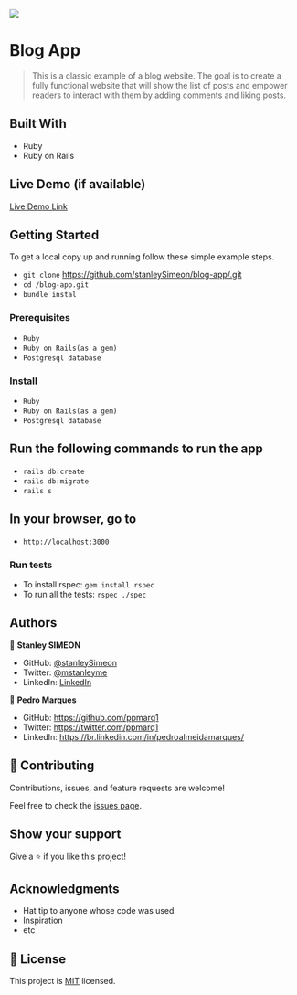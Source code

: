 ![](https://img.shields.io/badge/Microverse-blueviolet)

# Blog App

> This is a classic example of a blog website. The goal is to create a fully functional website that will show the list of posts and empower readers to interact with them by adding comments and liking posts.


## Built With

- Ruby
- Ruby on Rails

## Live Demo (if available)

[Live Demo Link](https://livedemo.com)


## Getting Started

To get a local copy up and running follow these simple example steps.

- `git clone` https://github.com/stanleySimeon/blog-app/.git
- `cd /blog-app.git`
- `bundle instal`

### Prerequisites

- `Ruby`
- `Ruby on Rails(as a gem)`
- `Postgresql database`

### Install

- `Ruby`
- `Ruby on Rails(as a gem)`
- `Postgresql database`

## Run the following commands to run the app

- `rails db:create`
- `rails db:migrate`
- `rails s`

## In your browser, go to

- `http://localhost:3000`

### Run tests

- To install rspec: `gem install rspec`
- To run all the tests: `rspec ./spec`

## Authors

👤 **Stanley SIMEON**

- GitHub: [@stanleySimeon](https://github.com/stanleySimeon)
- Twitter: [@mstanleyme](https://twitter.com/mstanleyme)
- LinkedIn: [LinkedIn](https://www.linkedin.com/in/stanleysimeon/)

👤 **Pedro Marques**

- GitHub: https://github.com/ppmarq1
- Twitter: https://twitter.com/ppmarq1
- LinkedIn: https://br.linkedin.com/in/pedroalmeidamarques/

## 🤝 Contributing

Contributions, issues, and feature requests are welcome!

Feel free to check the [issues page](../../issues/).

## Show your support

Give a ⭐️ if you like this project!

## Acknowledgments

- Hat tip to anyone whose code was used
- Inspiration
- etc

## 📝 License

This project is [MIT](./LICENSE) licensed.
